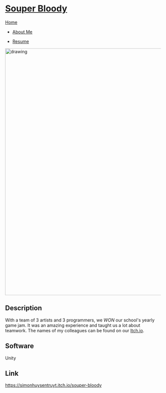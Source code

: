 <link href="../../Content/StyleSheet.css" rel="stylesheet"/> 

# <a href="https://simonhuysentruyt.itch.io/souper-bloody" target="_blank">Souper Bloody</a>

<div class="nav-bar">
  <md-block>

<a href="../../">Home</a>
- <a href="../../AboutMe/">About Me</a>
- <a href="../../Resume/">Resume</a>

  </md-block>
</div>

<img src="../../Content/SouperBloody.gif" alt="drawing" width="800"/>

## Description
With a team of 3 artists and 3 programmers, we *WON* our school's yearly game jam. It was an amazing experience and taught us a lot about teamwork. The names of my colleagues can be found on our [Itch.io](https://simonhuysentruyt.itch.io/souper-bloody).

## Software
Unity

## Link
<a href="https://simonhuysentruyt.itch.io/souper-bloody" target="_blank">https://simonhuysentruyt.itch.io/souper-bloody</a>